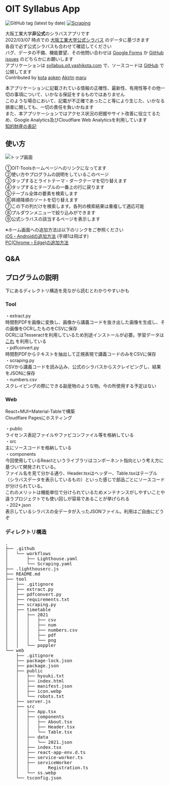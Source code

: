 # OIT Syllabus App

![GitHub tag (latest by date)](https://img.shields.io/github/v/tag/yashikota/OIT-Tools_syllabus?label=version&style=plastic)
[![Scraping](https://github.com/yashikota/OIT-Tools_syllabus/actions/workflows/Scraping.yaml/badge.svg)](https://github.com/yashikota/OIT-Tools_syllabus/actions/workflows/Scraping.yaml)  

大阪工業大学**非公式**のシラバスアプリです  
2022/03/07
時点での
[大阪工業大学公式シラバス](https://www.oit.ac.jp/japanese/syllabus/index.html)
のデータに基づきます  
各自で必ず公式シラバスも合わせて確認してください  
バグ、データの不備、機能要望、その他問い合わせは
[Google Forms](https://docs.google.com/forms/d/e/1FAIpQLSc08BgQQiNqXeFjcECLKlfzmoOygvv1gglc_j7xnGdUmBeYLg/viewform?usp=sf_link)
か
[GitHub issues](https://github.com/yashikota/OIT-Tools_syllabus/issues)
のどちらかにお願いします  
アプリケーションは
[syllabus.oit.yashikota.com](https://syllabus.oit.yashikota.com)
で、ソースコードは
[GitHub](https://github.com/yashikota/OIT-Tools_syllabus)
で公開してます  
Contributed by
[kota](https://github.com/yashikota)
[aoken](https://github.com/aoken7)
[Akirtn](https://github.com/Akirtn)
[maru](https://github.com/GenichiMaruo)  

本アプリケーションに記載されている情報の正確性、最新性、有用性等その他一切の事項について、いかなる保証をするものではありません  
このような場合において、記載が不正確であったこと等により生じた、いかなる損害に関しても、一切の責任を負いかねます  
また、本アプリケーションではアクセス状況の把握やサイト改善に役立てるため、Google Analytics及びCloudflare Web Analyticsを利用しています  
[知的財産の表記](https://raw.githubusercontent.com/yashikota/OIT-Tools_syllabus/master/web/public/hyouki.txt)

## 使い方

<img src="https://raw.githubusercontent.com/yashikota/OIT-Tools_syllabus/master/web/src/ss.webp" alt="トップ画面">

①OIT-Toolsホームページへのリンクになってます  
②使い方やプログラムの説明をしているこのページ  
③タップするとライトテーマ・ダークテーマを切り替えます  
④タップするとテーブルの一番上の行に戻ります  
⑤テーブル全体の要素を検索します  
⑥昇順降順のソートを切り替えます  
⑦この下の列だけを検索します。各列の検索結果は重複して適応可能  
⑧プルダウンメニューで絞り込みができます  
⑨公式シラバスの該当するページを表示します  

※ホーム画面への追加方法は以下のリンクをご参照ください  
[iOS・Androidの追加方法](https://support.bccks.jp/faq/pwa_2020/)
(手順1は飛ばす)  
[PC(Chrome・Edge)の追加方法](https://support.google.com/chrome/answer/9658361)  

## Q&A

## プログラムの説明

下にあるディレクトリ構造を見ながら読むとわかりやすいかも

### Tool

・extract.py  
時間割PDFを画像に変換し、画像から講義コードを抜き出した画像を生成し、その画像をOCRしたものをCSVに保存  
OCRにはTesseractを利用しているため別途インストールが必要。学習データは
[これ](https://github.com/tesseract-ocr/tessdata_best/blob/main/eng.traineddata)
を利用している  
・pdfconvert.py  
時間割PDFからテキストを抽出して正規表現で講義コードのみをCSVに保存  
・scraping.py  
CSVから講義コードを読み込み、公式のシラバスからスクレイピングし、結果をJSONに保存  
・numbers.csv  
スクレイピングの際にできる副産物のような物。今の所使用する予定はない  

### Web

React+MUI+Material-Tableで構築  
Cloudflare Pagesにホスティング  

・public  
ライセンス表記ファイルやファビコンファイル等を格納している  
・src  
主にソースコードを格納している  
・components  
今回使用しているReactというライブラリはコンポーネント指向という考え方に基づいて開発されている。  
ファイル名を見て分かる通り、Header.tsxはヘッダー、Table.tsxはテーブル（シラバスデータを表示しているもの）といった感じで部品ごとにソースコードが分けられている。  
これのメリットは機能単位で分けられているためメンテナンスがしやすいことや違うプロジェクトでも使い回しが容易であることが挙げられる  
・202*.json  
表示しているシラバスの全データが入ったJSONファイル。利用はご自由にどうぞ  

### ディレクトリ構造

<pre>
.
├── .github
│   └── workflows
│       ├── Lighthouse.yaml
│       └── Scraping.yaml
├── .lighthouserc.js
├── README.md
├── tool
│   ├── .gitignore
│   ├── extract.py
│   ├── pdfconvert.py
│   ├── requirements.txt
│   ├── scraping.py
│   ├── timetable
│   │   ├── 2021
│   │   │   ├── csv
│   │   │   ├── num
│   │   │   ├── numbers.csv
│   │   │   ├── pdf
│   │   │   └── png
│   │   └── poppler
└── web
    ├── .gitignore
    ├── package-lock.json
    ├── package.json
    ├── public
    │   ├── hyouki.txt
    │   ├── index.html
    │   ├── manifest.json
    │   ├── icon.webp
    │   └── robots.txt
    ├── server.js
    ├── src
    │   ├── App.tsx
    │   ├── components
    │   │   ├── About.tsx
    │   │   ├── Header.tsx
    │   │   └── Table.tsx
    │   ├── data
    │   │   └── 2021.json
    │   ├── index.tsx
    │   ├── react-app-env.d.ts
    │   ├── service-worker.ts
    │   ├── serviceWorker
    │   │       Registration.ts
    │   └── ss.webp
    └── tsconfig.json
</pre>

<!-- エラー数=2101 -->